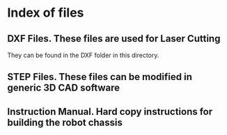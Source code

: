 # Index of files

## DXF Files. These files are used for Laser Cutting

They can be found in the DXF folder in this directory.

## STEP Files. These files can be modified in generic 3D CAD software

## Instruction Manual. Hard copy instructions for building the robot chassis
